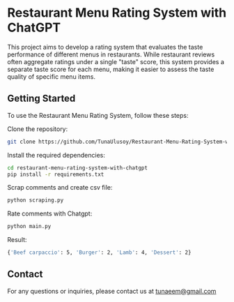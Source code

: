 # Restaurant Menu Rating System with ChatGPT

This project aims to develop a rating system that evaluates the taste performance of different menus in restaurants. While restaurant reviews often aggregate ratings under a single "taste" score, this system provides a separate taste score for each menu, making it easier to assess the taste quality of specific menu items.

## Getting Started
To use the Restaurant Menu Rating System, follow these steps:

Clone the repository:
```bash
git clone https://github.com/TunaUlusoy/Restaurant-Menu-Rating-System-with-ChatGPT.git
```

Install the required dependencies:
```bash
cd restaurant-menu-rating-system-with-chatgpt
pip install -r requirements.txt
```

Scrap comments and create csv file:
```bash
python scraping.py
```

Rate comments with Chatgpt:
```bash
python main.py
```

Result:
```bash
{'Beef carpaccio': 5, 'Burger': 2, 'Lamb': 4, 'Dessert': 2}
```

## Contact
For any questions or inquiries, please contact us at tunaeem@gmail.com